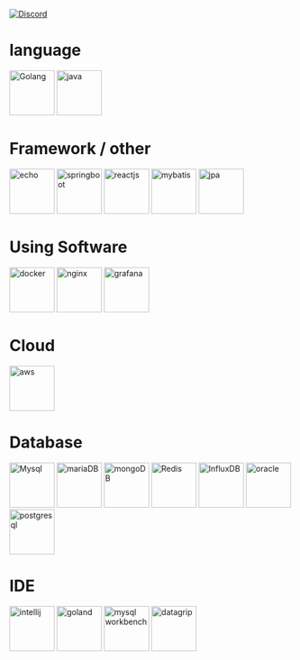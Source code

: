 
[![Discord](https://discord.c99.nl/widget/theme-4/368620104365244418.png)](http://discord.com/users/368620104365244418)
# language
<img src="https://cdn.icon-icons.com/icons2/2699/PNG/512/golang_official_logo_icon_169092.png" alt="Golang" height="80"> <img src="https://cdn.icon-icons.com/icons2/2699/PNG/512/java_src_logo_icon_170556.png" alt="java" height="80">


# Framework / other
<img src="https://cdn.labstack.com/images/echo-logo.svg"
 alt="echo" height="80"> <img src="https://spring.io/images/spring-logo-9146a4d3298760c2e7e49595184e1975.svg" alt="springboot" height="80"> <img src="https://cdn.icon-icons.com/icons2/2415/PNG/512/react_original_wordmark_logo_icon_146375.png" alt="reactjs" height="80"> <img src="https://img.icons8.com/ios/512/mybatis.png" alt="mybatis" height="80"> <img src="https://velog.velcdn.com/images/ililil9482/post/ba0b3945-28a6-4a95-a749-a79a1d3e24ba/image.png" alt="jpa" height="80">



# Using Software
<img src="https://cdn.icon-icons.com/icons2/2415/PNG/512/docker_original_wordmark_logo_icon_146557.png" alt="docker" height="80"> <img src="https://cdn.icon-icons.com/icons2/2415/PNG/512/nginx_original_logo_icon_146413.png" alt="nginx" height="80"> <img src="https://upload.wikimedia.org/wikipedia/en/thumb/a/a1/Grafana_logo.svg/1200px-Grafana_logo.svg.png" alt="grafana" height="80"> 

# Cloud
<img src="https://img.icons8.com/color/512/amazon-web-services.png" alt="aws" height="80">

# Database
<img src="https://cdn.icon-icons.com/icons2/2415/PNG/512/mysql_original_wordmark_logo_icon_146417.png" alt="Mysql" height="80"> <img src="https://cdn.icon-icons.com/icons2/2699/PNG/512/mariadb_logo_icon_168996.png" alt="mariaDB" height="80"> <img src="https://cdn.icon-icons.com/icons2/2415/PNG/512/mongodb_original_wordmark_logo_icon_146425.png" alt="mongoDB" height="80"> <img src="https://cdn.icon-icons.com/icons2/2415/PNG/512/redis_original_wordmark_logo_icon_146369.png" alt="Redis" height="80"> <img src="https://upload.wikimedia.org/wikipedia/commons/thumb/c/c6/Influxdb_logo.svg/2560px-Influxdb_logo.svg.png" alt="InfluxDB" height="80"> <img src="https://img.icons8.com/color/512/oracle-logo.png" alt="oracle" height="80"> <img src="https://upload.wikimedia.org/wikipedia/commons/thumb/2/29/Postgresql_elephant.svg/993px-Postgresql_elephant.svg.png" alt="postgresql" height="80"> 


# IDE 
<img src="https://cdn.icon-icons.com/icons2/1381/PNG/512/intellij_93550.png" alt="intellij" height="80"> <img src="https://cdn.icon-icons.com/icons2/1381/PNG/512/goland_93948.png" alt="goland" height="80"> <img src="https://miro.medium.com/max/256/0*vxsZyZXf_IEC0YmE" alt="mysql workbench" height="80"> <img src="https://resources.jetbrains.com/storage/products/datagrip/img/meta/datagrip_logo_300x300.png" alt="datagrip" height="80"> 
